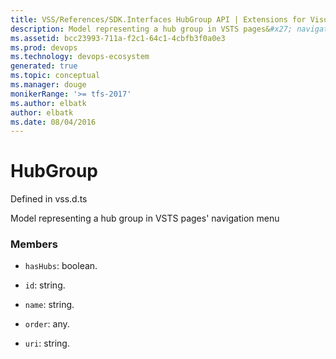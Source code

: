 ```yaml
---
title: VSS/References/SDK.Interfaces HubGroup API | Extensions for Visual Studio Team Services
description: Model representing a hub group in VSTS pages&#x27; navigation menu
ms.assetid: bcc23993-711a-f2c1-64c1-4cbfb3f0a0e3
ms.prod: devops
ms.technology: devops-ecosystem
generated: true
ms.topic: conceptual
ms.manager: douge
monikerRange: '>= tfs-2017'
ms.author: elbatk
author: elbatk
ms.date: 08/04/2016
---
```


# HubGroup

Defined in vss.d.ts


Model representing a hub group in VSTS pages&#x27; navigation menu 

### Members

* `hasHubs`: boolean. 

* `id`: string. 

* `name`: string. 

* `order`: any. 

* `uri`: string. 

